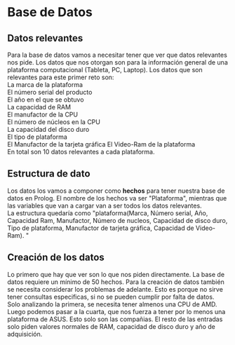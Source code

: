 # **Base de Datos**
## Datos relevantes
Para la base de datos vamos a necesitar tener que ver que datos relevantes nos pide. Los datos que nos otorgan son para la información general de una plataforma computacional (Tableta, PC, Laptop). Los datos que son relevantes para este primer reto son:  
La marca de la plataforma  
El número serial del producto  
El año en el que se obtuvo  
La capacidad de RAM  
El manufactor de la CPU  
El número de núcleos en la CPU  
La capacidad del disco duro  
El tipo de plataforma  
El Manufactor de la tarjeta gráfica
El Video-Ram de la plataforma  
En total son 10 datos relevantes a cada plataforma.
## Estructura de dato
Los datos los vamos a componer como **hechos** para tener nuestra base de datos en Prolog.
El nombre de los hechos va ser "Plataforma", mientras que las variables que van a cargar van a ser todos los datos relevantes.  
La estructura quedaría como "plataforma(Marca, Número serial, Año, Capacidad Ram, Manufactor, Número de nucleos, Capacidad de disco duro, Tipo de plataforma, Manufactor de tarjeta gráfica, Capacidad de Video-Ram). "
## Creación de los datos
Lo primero que hay que ver son lo que nos piden directamente. La base de datos requiere un mínimo de 50 hechos. Para la creación de datos también se necesita considerar los problemas de adelante. Esto es porque no sirve tener consultas especificas, si no se pueden cumplir por falta de datos. Solo analizando la primera, se necesita tener almenos una CPU de AMD. Luego podemos pasar a la cuarta, que nos fuerza a tener por lo menos una plataforma de ASUS. Esto solo son las compañias. El resto de las entradas solo piden valores normales de RAM, capacidad de disco duro y año de adquisición. 
